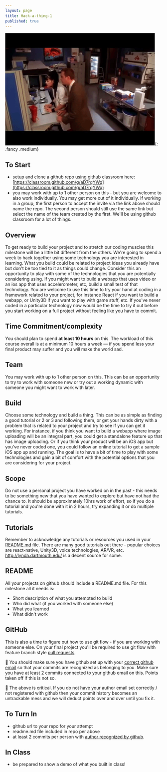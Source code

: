 ```yaml
---
layout: page
title: Hack-a-thing-1
published: true
---
```


![](img/hack-a-thing.gif){: .fancy .medium}

## To Start

* setup and clone a github repo using github classroom here: [https://classroom.github.com/g/aD7rqYWq](https://classroom.github.com/g/aD7rqYWq)
* you may work with up to 1 other person on this - but you are welcome to also work individually. You may get more out of it individually. If working in a group, the first person to accept the invite via the link above should name the repo. The second person should still use the same link but select the name of the team created by the first.  We'll be using github classroom for a lot of things.


## Overview
To get ready to build your project and to stretch our coding muscles this milestone will be a little bit different from the others.  We're going to spend a week to hack together using some technology you are interested in learning.  What you build could be related to project ideas you already have but don't be too tied to it as things could change.  Consider this an opportunity to play with some of the technologies that you are potentially considering using. If you might want to build a webapp that uses video or an ios app that uses accelerometer, etc, build a small test of that technology.  You are welcome to use this time to try your hand at coding in a framework related to your project, for instance React if you want to build a webapp, or Unity3D if you want to play with game stuff, etc.  If you've never coded in a particular technology now would be the time to try it out before you start working on a full project without feeling like you have to commit.

## Time Commitment/complexity

You should plan to spend **at least 10 hours** on this. The workload of this course overall is at a minimum 10 hours a week — if you spend less your final product may suffer and you will make the world sad.

## Team

You may work with up to 1 other person on this. This can be an opportunity to try to work with someone new or try out a working dynamic with someone you might want to work with later.

## Build

Choose some technology and build a thing.  This can be as simple as finding a good tutorial or 2 or 3 and following them, or get your hands dirty with a problem that is related to your project and try to see if you can get it working.  For instance, if you think you want to build a webapp where image uploading will be an integral part, you could get a standalone feature up that has image uploading.  Or if you think your product will be an iOS app but you've never coded one, you could follow an online tutorial to get a sample iOS app up and running. The goal is to have a bit of time to play with some technologies and gain a bit of comfort with the potential options that you are considering for your project.

## Scope

Do not use a personal project you have worked on in the past - this needs to be something new that you have wanted to explore but have not had the chance to. It should be approximately 10hrs work of effort, so if you do a tutorial and you're done with it in 2 hours, try expanding it or do multiple tutorials.

## Tutorials

Remember to acknowledge any tutorials or resources you used in your [README.md](#readme) file. There are many good tutorials out there - popular choices are react-native, Unity3D, voice technologies, AR/VR, etc.   http://lynda.dartmouth.edu/ is a decent source for some.

## README

All your projects on github should include a README.md file.  For this milestone all it needs is:

* Short description of what you attempted to build
* Who did what (if you worked with someone else)
* What you learned
* What didn't work

## GitHub

This is also a time to figure out how to use git flow - if you are working with someone else.  On your final project you'll be required to use git flow with feature branch style [pull requests](https://yangsu.github.io/pull-request-tutorial/).   

🚀 You should make sure you have github set up with your [correct github email](https://help.github.com/articles/setting-your-email-in-git/) so that your commits are recognized as belonging to you.  Make sure you have at least 2 commits connected to your github email on this.  Points taken off if this is not so.

🛑 The above is critical. If you do not have your author email set correctly / not registered with github then your commit history becomes an untrackable mess and we will deduct points over and over until you fix it.

## To Turn In

* github url to your repo for your attempt
* readme.md file included in repo per above
* at least 2 commits per person with [author recognized by github](https://help.github.com/articles/why-are-my-commits-linked-to-the-wrong-user/#commits-are-not-linked-to-any-user).

## In Class

* be prepared to show a demo of what you built in class!
